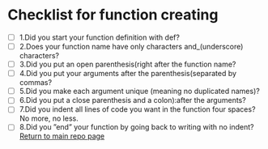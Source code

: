 # Checklist for function creating
- [ ] 1.Did you start your function definition with def?
- [ ] 2.Does your function name have only characters and_(underscore)
characters?
- [ ] 3.Did you put an open parenthesis(right after the function name?
- [ ] 4.Did you put your arguments after the parenthesis(separated by commas?
- [ ] 5.Did you make each argument unique (meaning no duplicated names)?
- [ ] 6.Did you put a close parenthesis and a colon):after the arguments?
- [ ] 7.Did you indent all lines of code you want in the function four spaces?
No more, no less.
- [ ] 8.Did you ”end” your function by going back to writing with no indent?
[Return to main repo page](../)
